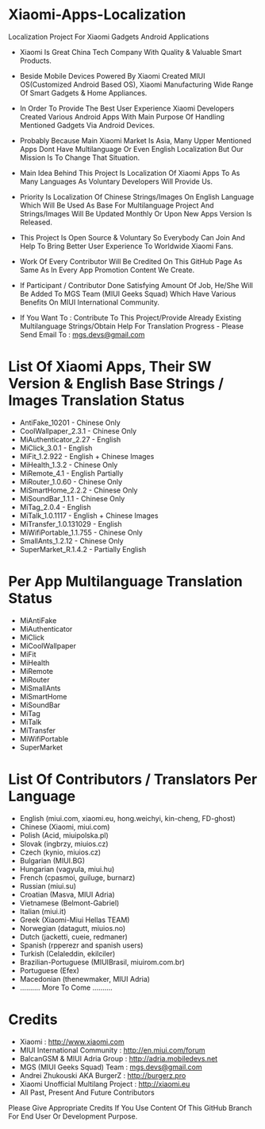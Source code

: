# Xiaomi-Apps-Localization
Localization Project For Xiaomi Gadgets Android Applications


- Xiaomi Is Great China Tech Company With Quality & Valuable Smart Products.
- Beside Mobile Devices Powered By Xiaomi Created MIUI OS(Customized Android Based OS), Xiaomi Manufacturing Wide Range Of Smart Gadgets & Home Appliances.
- In Order To Provide The Best User Experience Xiaomi Developers Created Various Android Apps With Main Purpose Of Handling Mentioned Gadgets Via Android Devices.


- Probably Because Main Xiaomi Market Is Asia, Many Upper Mentioned Apps Dont Have Multilanguage Or Even English Localization But Our Mission Is To Change That Situation.
- Main Idea Behind This Project Is Localization Of Xiaomi Apps To As Many Languages As Voluntary Developers Will Provide Us. 
- Priority Is Localization Of Chinese Strings/Images On English Language Which Will Be Used As Base For Multilanguage Project And Strings/Images Will Be Updated Monthly Or Upon New Apps Version Is Released.
- This Project Is Open Source & Voluntary So Everybody Can Join And Help To Bring Better User Experience To Worldwide Xiaomi Fans.
- Work Of Every Contributor Will Be Credited On This GitHub Page As Same As In Every App Promotion Content We Create.
- If Participant / Contributor Done Satisfying Amount Of Job, He/She Will Be Added To MGS Team (MIUI Geeks Squad) Which Have Various Benefits On MIUI International Community.
 
- If You Want To : Contribute To This Project/Provide Already Existing Multilanguage Strings/Obtain Help For Translation Progress - Please Send Email To : mgs.devs@gmail.com



# List Of Xiaomi Apps, Their SW Version & English Base Strings / Images Translation Status

- AntiFake_10201 - Chinese Only
- CoolWallpaper_2.3.1 - Chinese Only
- MiAuthenticator_2.27 - English
- MiClick_3.0.1 - English
- MiFit_1.2.922 - English + Chinese Images
- MiHealth_1.3.2 - Chinese Only
- MiRemote_4.1 - English Partially
- MiRouter_1.0.60 - Chinese Only
- MiSmartHome_2.2.2 - Chinese Only
- MiSoundBar_1.1.1 - Chinese Only
- MiTag_2.0.4 - English
- MiTalk_1.0.1117 - English + Chinese Images
- MiTransfer_1.0.131029 - English
- MiWifiPortable_1.1.755 - Chinese Only
- SmallAnts_1.2.12 - Chinese Only
- SuperMarket_R.1.4.2 - Partially English



# Per App Multilanguage Translation Status

- MiAntiFake
- MiAuthenticator
- MiClick
- MiCoolWallpaper
- MiFit
- MiHealth
- MiRemote
- MiRouter
- MiSmallAnts
- MiSmartHome
- MiSoundBar
- MiTag
- MiTalk
- MiTransfer
- MiWifiPortable
- SuperMarket



# List Of Contributors / Translators Per Language

- English (miui.com, xiaomi.eu, hong.weichyi, kin-cheng, FD-ghost)
- Chinese (Xiaomi, miui.com)
- Polish (Acid, miuipolska.pl)
- Slovak (ingbrzy, miuios.cz)
- Czech (kynio, miuios.cz)
- Bulgarian (MIUI.BG)
- Hungarian (vagyula, miui.hu)
- French (cpasmoi, guiluge, burnarz)
- Russian (miui.su)
- Croatian (Masva, MIUI Adria)
- Vietnamese (Belmont-Gabriel)
- Italian (miui.it)
- Greek (Xiaomi-Miui Hellas TEAM)
- Norwegian (datagutt, miuios.no)
- Dutch (jacketti, cueie, redmaner)
- Spanish (rpperezr and spanish users)
- Turkish (Celaleddin, ekilciler)
- Brazilian-Portuguese (MIUIBrasil, miuirom.com.br)
- Portuguese (Efex)
- Macedonian (thenewmaker, MIUI Adria)
- .......... More To Come ..........




# Credits

- Xiaomi : http://www.xiaomi.com
- MIUI International Community : http://en.miui.com/forum
- BalcanGSM & MIUI Adria Group : http://adria.mobiledevs.net
- MGS (MIUI Geeks Squad) Team : mgs.devs@gmail.com
- Andrei Zhukouski AKA BurgerZ : http://burgerz.pro
- Xiaomi Unofficial Multilang Project : http://xiaomi.eu
- All Past, Present And Future Contributors

Please Give Appropriate Credits If You Use Content Of This GitHub Branch For End User Or Development Purpose.